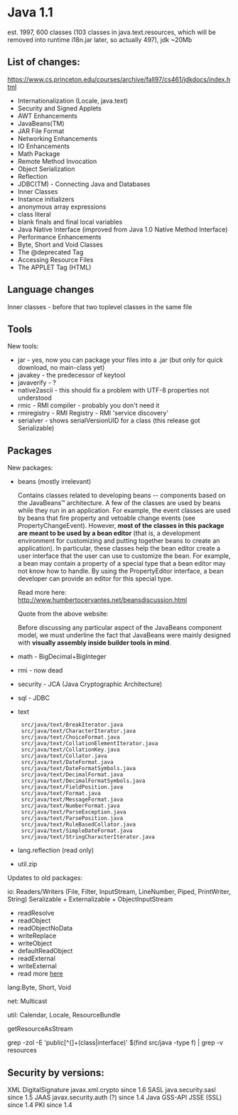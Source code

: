# Java 1.1

est. 1997, 600 classes (103 classes in java.text.resources, which will be removed into runtime i18n.jar later, so actually 497), jdk ~20Mb

## List of changes:

https://www.cs.princeton.edu/courses/archive/fall97/cs461/jdkdocs/index.html

 - Internationalization (Locale, java.text)
 - Security and Signed Applets
 - AWT Enhancements
 - JavaBeans(TM)
 - JAR File Format
 - Networking Enhancements
 - IO Enhancements
 - Math Package
 - Remote Method Invocation
 - Object Serialization
 - Reflection
 - JDBC(TM) - Connecting Java and Databases
 - Inner Classes
 - Instance initializers
 - anonymous array expressions
 - class literal
 - blank finals and final local variables
 - Java Native Interface (improved from Java 1.0 Native Method Interface)
 - Performance Enhancements 
 - Byte, Short and Void Classes
 - The @deprecated Tag
 - Accessing Resource Files
 - The APPLET Tag (HTML)

## Language changes

Inner classes - before that two toplevel classes in the same file

## Tools

New tools:

 - jar - yes, now you can package your files into a .jar (but only for quick download, no main-class yet)
 - javakey - the predecessor of keytool 
 - javaverify - ?
 - native2ascii - this should fix a problem with UTF-8 properties not understood
 - rmic - RMI compiler - probably you don't need it
 - rmiregistry - RMI Registry - RMI 'service discovery'
 - serialver - shows serialVersionUID for a class (this release got Serializable)

## Packages

New packages:

 - beans (mostly irrelevant)
        
    Contains classes related to developing beans -- components based on the JavaBeans™ architecture. A few of the classes are used by beans while they run in an application. For example, the event classes are used by beans that fire property and vetoable change events (see PropertyChangeEvent). However, <b>most of the classes in this package are meant to be used by a bean editor</b> (that is, a development environment for customizing and putting together beans to create an application). In particular, these classes help the bean editor create a user interface that the user can use to customize the bean. For example, a bean may contain a property of a special type that a bean editor may not know how to handle. By using the PropertyEditor interface, a bean developer can provide an editor for this special type.
    
    Read more here: http://www.humbertocervantes.net/beansdiscussion.html
    
    Quote from the above website:
    
    Before discussing any particular aspect of the JavaBeans component model, we must underline the fact that JavaBeans were mainly designed with <b>visually assembly inside builder tools in mind</b>.
        
 - math - BigDecimal+BigInteger
 - rmi - now dead
 - security - JCA (Java Cryptographic Architecture)
 - sql - JDBC
 - text 
 
        src/java/text/BreakIterator.java
        src/java/text/CharacterIterator.java
        src/java/text/ChoiceFormat.java
        src/java/text/CollationElementIterator.java
        src/java/text/CollationKey.java
        src/java/text/Collator.java
        src/java/text/DateFormat.java
        src/java/text/DateFormatSymbols.java
        src/java/text/DecimalFormat.java
        src/java/text/DecimalFormatSymbols.java
        src/java/text/FieldPosition.java
        src/java/text/Format.java
        src/java/text/MessageFormat.java
        src/java/text/NumberFormat.java
        src/java/text/ParseException.java
        src/java/text/ParsePosition.java
        src/java/text/RuleBasedCollator.java
        src/java/text/SimpleDateFormat.java
        src/java/text/StringCharacterIterator.java
   
 - lang.reflection (read only)
 - util.zip
         
Updates to old packages:
 
 io:
 Readers/Writers (File, Filter, InputStream, LineNumber, Piped, PrintWriter, String)
 Seralizable + Externalizable + ObjectInputStream
  - readResolve
  - readObject
  - readObjectNoData
  - writeReplace
  - writeObject
  - defaultReadObject 
  - readExternal
  - writeExternal
  - read more [here](https://docs.oracle.com/javase/7/docs/platform/serialization/spec/serialTOC.html)
  
 lang:Byte, Short, Void
 
 net: Multicast

 util: Calendar, Locale, ResourceBundle 
 

getResourceAsStream

grep -zol -E 'public[^{]+(class|interface)' $(find src/java -type f) | grep -v resources

## Security by versions:

XML DigitalSignature javax.xml.crypto since 1.6
SASL java.security.sasl since 1.5
JAAS javax.security.auth (?) since 1.4
Java GSS-API
JSSE (SSL) since 1.4
PKI since 1.4


 